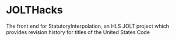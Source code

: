 # JOLTHacks
The front end for StatutoryInterpolation, an HLS JOLT project which provides revision history for titles of the United States Code
